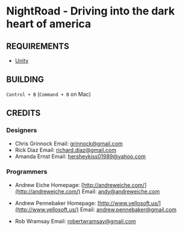 # NightRoad - Driving into the dark heart of america

## REQUIREMENTS

 - [Unity](http://unity3d.com/)

## BUILDING

`Control + B` (`Command + B` on Mac)

## CREDITS

### Designers

 - Chris Grinnock
   Email: <grinnock@gmail.com>
 - Rick Diaz
   Email: <richard.diaz@gmail.com>
 - Amanda Ernst
   Email: <hersheykiss01989@yahoo.com>

### Programmers

 - Andrew Eiche
   Homepage: [http://andreweiche.com/](http://andreweiche.com/)
   Email: <andy@andreweiche.com>

 - Andrew Pennebaker
   Homepage: [http://www.yellosoft.us/](http://www.yellosoft.us/)
   Email: <andrew.pennebaker@gmail.com>

 - Rob Wramsay
   Email: <robertwramsay@gmail.com>